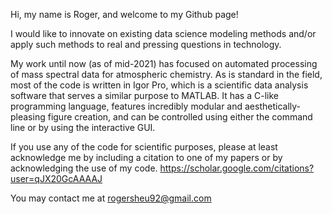 Hi, my name is Roger, and welcome to my Github page!

I would like to innovate on existing data science modeling methods and/or apply such methods to real and pressing questions in technology.

My work until now (as of mid-2021) has focused on automated processing of mass spectral data for atmospheric chemistry. 
As is standard in the field, most of the code is written in Igor Pro, which is a scientific data analysis software that serves a similar purpose to MATLAB.
It has a C-like programming language, features incredibly modular and aesthetically-pleasing figure creation, and can be controlled using either the command line or by using the interactive GUI.

If you use any of the code for scientific purposes, please at least acknowledge me by including a citation to one of my papers or by acknowledging the use of my code.
https://scholar.google.com/citations?user=qJX20GcAAAAJ

You may contact me at rogersheu92@gmail.com

<!---
rogersheu/rogersheu is a ✨ special ✨ repository because its `README.md` (this file) appears on your GitHub profile.
You can click the Preview link to take a look at your changes.
--->
